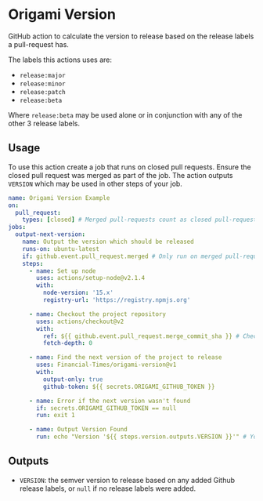 
# Origami Version

GitHub action to calculate the version to release based on the release labels a pull-request has.

The labels this actions uses are:
- `release:major`
- `release:minor`
- `release:patch`
- `release:beta`

Where `release:beta` may be used alone or in conjunction with any of the other 3 release labels.

## Usage

To use this action create a job that runs on closed pull requests. Ensure the closed pull request was merged as part of the job. The action outputs `VERSION` which may be used in other steps of your job.

```yml
name: Origami Version Example
on:
  pull_request:
    types: [closed] # Merged pull-requests count as closed pull-requests.
jobs:
  output-next-version:
    name: Output the version which should be released
    runs-on: ubuntu-latest
    if: github.event.pull_request.merged # Only run on merged pull-requests
    steps:
      - name: Set up node
        uses: actions/setup-node@v2.1.4
        with:
          node-version: '15.x'
          registry-url: 'https://registry.npmjs.org'

      - name: Checkout the project repository
        uses: actions/checkout@v2
        with:
          ref: ${{ github.event.pull_request.merge_commit_sha }} # Checkout the merged commit
          fetch-depth: 0

      - name: Find the next version of the project to release
        uses: Financial-Times/origami-version@v1
        with:
          output-only: true
          github-token: ${{ secrets.ORIGAMI_GITHUB_TOKEN }}

      - name: Error if the next version wasn't found
        if: secrets.ORIGAMI_GITHUB_TOKEN == null
        run: exit 1

      - name: Output Version Found
        run: echo "Version '${{ steps.version.outputs.VERSION }}'" # You could publish to npm here instead, for example
```

## Outputs

- `VERSION`: the semver version to release based on any added Github release labels, or `null` if no release labels were added.

